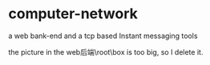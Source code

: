 # computer-network
a web bank-end  and a tcp based Instant messaging tools


the picture in the web后端\root\box is too big, so I delete it.
